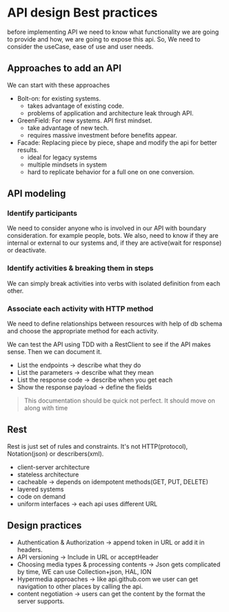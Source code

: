 # API design Best practices

before implementing API we need to know what functionality we are going to provide and how, we are going to expose this
api. So, We need to consider the useCase, ease of use and user needs.

## Approaches to add an API

We can start with these approaches

* Bolt-on: for existing systems.
  * takes advantage of existing code.
  * problems of application and architecture leak through API.
* GreenField: For new systems. API first mindset.
  * take advantage of new tech.
  * requires massive investment before benefits appear.
* Facade: Replacing piece by piece, shape and modify the api for better results.
  * ideal for legacy systems
  * multiple mindsets in system
  * hard to replicate behavior for a full one on one conversion.

## API modeling

### Identify participants

We need to consider anyone who is involved in our API with boundary consideration. for example people, bots. We also,
need to know if they are internal or external to our systems and, if they are active(wait for response) or deactivate.

### Identify activities & breaking them in steps

We can simply break activities into verbs with isolated definition from each other.

### Associate each activity with HTTP method

We need to define relationships between resources with help of db schema and choose the appropriate method for each
activity.

We can test the API using TDD with a RestClient to see if the API makes sense. Then we can document it.

* List the endpoints -> describe what they do
* List the parameters -> describe what they mean
* List the response code -> describe when you get each
* Show the response payload -> define the fields

> This documentation should be quick not perfect. It should move on along with time

## Rest

Rest is just set of rules and constraints. It's not HTTP(protocol), Notation(json) or describers(xml).

* client-server architecture
* stateless architecture
* cacheable -> depends on idempotent methods(GET, PUT, DELETE)
* layered systems
* code on demand
* uniform interfaces -> each api uses different URL

## Design practices

* Authentication & Authorization -> append token in URL or add it in headers.
* API versioning -> Include in URL or acceptHeader
* Choosing media types & processing contents -> Json gets complicated by time, WE can use Collection+json, HAL, ION
* Hypermedia approaches -> like api.github.com we user can get navigation to other places by calling the api.
* content negotiation -> users can get the content by the format the server supports.
